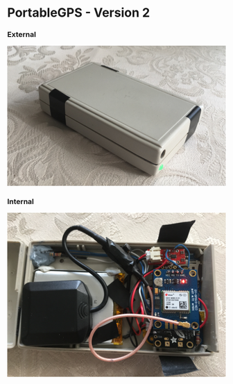 # PortableGPS - Version 2


### External
![](https://github.com/bergthor13/PortableGPS-v2/blob/master/img/external.jpg)
### Internal
![](https://github.com/bergthor13/PortableGPS-v2/blob/master/img/internal.jpg)
